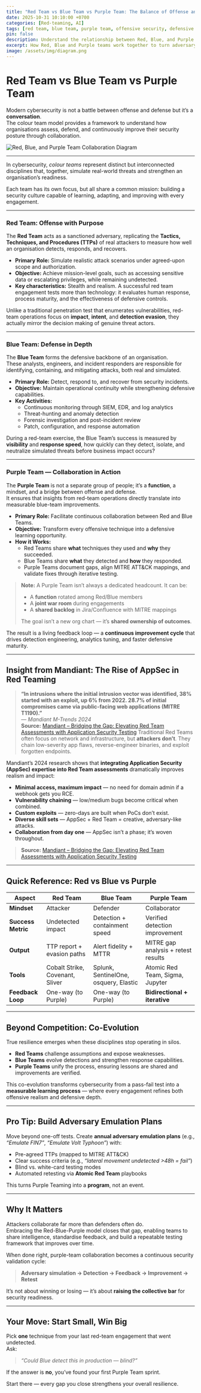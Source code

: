 ```yaml
---
title: "Red Team vs Blue Team vs Purple Team: The Balance of Offense and Defense"
date: 2025-10-31 10:10:00 +0700
categories: [Red-teaming, AI]
tags: [red team, blue team, purple team, offensive security, defensive security, collaboration, cyber resilience]
pin: false
description: Understand the relationship between Red, Blue, and Purple Teams in cybersecurity, how offense and defense work together to strengthen an organisation’s detection, response, and resilience.
excerpt: How Red, Blue and Purple teams work together to turn adversary simulation into measurable defensive improvements.
image: /assets/img/diagram.png
---
```


# Red Team vs Blue Team vs Purple Team

Modern cybersecurity is not a battle between offense and defense but it’s a **conversation**.  
The colour team model provides a framework to understand how organisations assess, defend, and continuously improve their security posture through collaboration.

![Red, Blue, and Purple Team Collaboration Diagram](/assets/img/diagram.png)

---

In cybersecurity, *colour teams* represent distinct but interconnected disciplines that, together, simulate real-world threats and strengthen an organisation’s readiness.  

Each team has its own focus, but all share a common mission: building a security culture capable of learning, adapting, and improving with every engagement.

---

### Red Team: Offense with Purpose

The **Red Team** acts as a sanctioned adversary, replicating the **Tactics, Techniques, and Procedures (TTPs)** of real attackers to measure how well an organisation detects, responds, and recovers.

* **Primary Role:** Simulate realistic attack scenarios under agreed-upon scope and authorization.  
* **Objective:** Achieve mission-level goals, such as accessing sensitive data or escalating privileges, while remaining undetected.  
* **Key characteristics:** Stealth and realism. A successful red team engagement tests more than technology: it evaluates human response, process maturity, and the effectiveness of defensive controls.

Unlike a traditional penetration test that enumerates vulnerabilities, red-team operations focus on **impact**, **intent**, and **detection evasion**, they actually mirror the decision making of genuine threat actors.

---

### Blue Team: Defense in Depth

The **Blue Team** forms the defensive backbone of an organisation.  
These analysts, engineers, and incident responders are responsible for identifying, containing, and mitigating attacks, both real and simulated.

* **Primary Role:** Detect, respond to, and recover from security incidents.  
* **Objective:** Maintain operational continuity while strengthening defensive capabilities.  
* **Key Activities:**  
  - Continuous monitoring through SIEM, EDR, and log analytics  
  - Threat-hunting and anomaly detection  
  - Forensic investigation and post-incident review  
  - Patch, configuration, and response automation  

During a red-team exercise, the Blue Team’s success is measured by **visibility** and **response speed**, how quickly can they detect, isolate, and neutralize simulated threats before business impact occurs?

---

### Purple Team — Collaboration in Action

The **Purple Team** is not a separate group of people; it’s a **function**, a mindset, and a bridge between offense and defense.  
It ensures that insights from red-team operations directly translate into measurable blue-team improvements.

* **Primary Role:** Facilitate continuous collaboration between Red and Blue Teams.  
* **Objective:** Transform every offensive technique into a defensive learning opportunity.  
* **How it Works:**  
  - Red Teams share **what** techniques they used and **why** they succeeded.  
  - Blue Teams share **what** they detected and **how** they responded.  
  - Purple Teams document gaps, align MITRE ATT&CK mappings, and validate fixes through iterative testing.  

> **Note:** A Purple Team isn’t always a dedicated headcount. It can be:
> - A **function** rotated among Red/Blue members
> - A **joint war room** during engagements
> - A **shared backlog** in Jira/Confluence with MITRE mappings
>
> The goal isn’t a new org chart — it’s **shared ownership of outcomes**.

The result is a living feedback loop — a **continuous improvement cycle** that drives detection engineering, analytics tuning, and faster defensive maturity.

---

## Insight from Mandiant: The Rise of AppSec in Red Teaming

> **“In intrusions where the initial intrusion vector was identified, 38% started with an exploit, up 6% from 2022. 28.7% of initial compromises came via public-facing web applications (MITRE T1190).”**  
> — *Mandiant M-Trends 2024*  
> **Source:** <a href="https://cloud.google.com/blog/topics/threat-intelligence/red-team-application-security-testing" target="_blank" rel="noopener noreferrer">Mandiant – Bridging the Gap: Elevating Red Team Assessments with Application Security Testing</a>
Traditional Red Teams often focus on network and infrastructure, but **attackers don’t**. They chain low-severity app flaws, reverse-engineer binaries, and exploit forgotten endpoints.  

Mandiant’s 2024 research shows that **integrating Application Security (AppSec) expertise into Red Team assessments** dramatically improves realism and impact:

- **Minimal access, maximum impact** — no need for domain admin if a webhook gets you RCE.  
- **Vulnerability chaining** — low/medium bugs become critical when combined.  
- **Custom exploits** — zero-days are built when PoCs don’t exist.  
- **Diverse skill sets** — AppSec + Red Team = creative, adversary-like attacks.  
- **Collaboration from day one** — AppSec isn’t a phase; it’s woven throughout.

> **Source:** [Mandiant – Bridging the Gap: Elevating Red Team Assessments with Application Security Testing](https://cloud.google.com/blog/topics/threat-intelligence/red-team-application-security-testing)

---

## Quick Reference: Red vs Blue vs Purple

| **Aspect**           | **Red Team**                          | **Blue Team**                           | **Purple Team**                           |
|----------------------|---------------------------------------|------------------------------------------|-------------------------------------------|
| **Mindset**          | Attacker                              | Defender                                 | Collaborator                              |
| **Success Metric**   | Undetected impact                     | Detection + containment speed            | Verified detection improvement            |
| **Output**           | TTP report + evasion paths            | Alert fidelity + MTTR                    | MITRE gap analysis + retest results       |
| **Tools**            | Cobalt Strike, Covenant, Sliver       | Splunk, SentinelOne, osquery, Elastic    | Atomic Red Team, Sigma, Jupyter           |
| **Feedback Loop**    | One-way (to Purple)                   | One-way (to Purple)                      | **Bidirectional + iterative**             |

---

## Beyond Competition: Co-Evolution

True resilience emerges when these disciplines stop operating in silos.  

- **Red Teams** challenge assumptions and expose weaknesses.  
- **Blue Teams** evolve detections and strengthen response capabilities.  
- **Purple Teams** unify the process, ensuring lessons are shared and improvements are verified.

This co-evolution transforms cybersecurity from a pass-fail test into a **measurable learning process** — where every engagement refines both offensive realism and defensive depth.

---

## Pro Tip: Build Adversary Emulation Plans

Move beyond one-off tests. Create **annual adversary emulation plans** (e.g., *“Emulate FIN7”*, *“Emulate Volt Typhoon”*) with:

- Pre-agreed TTPs (mapped to MITRE ATT&CK)  
- Clear success criteria (e.g., *“lateral movement undetected >48h = fail”*)  
- Blind vs. white-card testing modes  
- Automated retesting via **Atomic Red Team** playbooks

This turns Purple Teaming into a **program**, not an event.

---

## Why It Matters

Attackers collaborate far more than defenders often do.  
Embracing the Red-Blue-Purple model closes that gap, enabling teams to share intelligence, standardise feedback, and build a repeatable testing framework that improves over time.

When done right, purple-team collaboration becomes a continuous security validation cycle:

> **Adversary simulation → Detection → Feedback → Improvement → Retest**

It’s not about winning or losing — it’s about **raising the collective bar** for security readiness.

---

## Your Move: Start Small, Win Big

Pick **one** technique from your last red-team engagement that went undetected.  
Ask:  
> *“Could Blue detect this in production — blind?”*

If the answer is **no**, you’ve found your first Purple Team sprint.

Start there — every gap you close strengthens your overall resilience.
